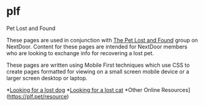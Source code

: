 # plf
 Pet Lost and Found

These pages are used in conjunction with [The Pet Lost and Found](https://nextdoor.com/g/lelb8qgty/?is=nav_bar) group on NextDoor. Content for these pages are intended for NextDoor members who are looking to exchange info for recovering a lost pet. 

These pages are written using Mobile First techniques which use CSS to create pages formatted for viewing on a small screen mobile device or a larger screen desktop or laptop.

*[Looking for a lost dog](https://plf.pet/LostDogInstructions) *[Looking for a lost cat](https://plf.pet/LostCatInstructions) *Other Online Resources](https://plf.pet/resource)

